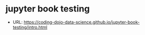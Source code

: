 # jupyter book testing
- URL: https://coding-dojo-data-science.github.io/jupyter-book-testing/intro.html 
